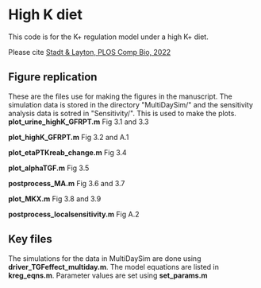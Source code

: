 # High K diet
This code is for the K+ regulation model under a high K+ diet. 

Please cite [Stadt & Layton, PLOS Comp Bio, 2022](https://journals.plos.org/ploscompbiol/article?id=10.1371/journal.pcbi.1010607)

## Figure replication
These are the files use for making the figures in the manuscript. The simulation data is stored in the directory "MultiDaySim/" and the sensitivity analysis data is sotred in "Sensitivity/". This is used to make the plots.
**plot_urine_highK_GFRPT.m** Fig 3.1 and 3.3

**plot_highK_GFRPT.m** Fig 3.2 and A.1

**plot_etaPTKreab_change.m** Fig 3.4

**plot_alphaTGF.m** Fig 3.5

**postprocess_MA.m** Fig 3.6 and 3.7

**plot_MKX.m** Fig 3.8 and 3.9

**postprocess_localsensitivity.m** Fig A.2

## Key files

The simulations for the data in MultiDaySim are done using **driver_TGFeffect_multiday.m**.
The model equations are listed in **kreg_eqns.m**.
Parameter values are set using **set_params.m**
